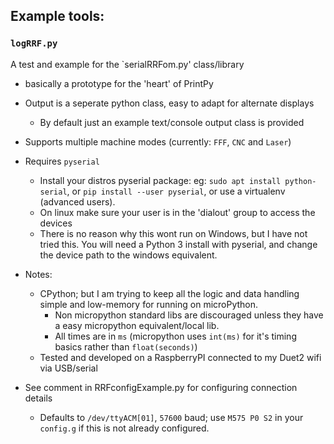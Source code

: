 ## Example tools:

### `logRRF.py`
A test and example for the `serialRRFom.py' class/library
* basically a prototype for the 'heart' of PrintPy
* Output is a seperate python class, easy to adapt for alternate displays
  * By default just an example text/console output class is provided
* Supports multiple machine modes (currently: `FFF`, `CNC` and `Laser`)

* Requires `pyserial`
  * Install your distros pyserial package: eg: `sudo apt install python-serial`, or `pip install --user pyserial`, or use a virtualenv (advanced users).
  * On linux make sure your user is in the 'dialout' group to access the devices
  * There is no reason why this wont run on Windows, but I have not tried this. You will need a Python 3 install with pyserial, and change the device path to the windows equivalent.

* Notes:
  * CPython; but I am trying to keep all the logic and data handling simple and low-memory for running on microPython.
    * Non micropython standard libs are discouraged unless they have a easy micropython equivalent/local lib.
    * All times are in `ms` (micropython uses `int(ms)` for it's timing basics rather than `float(seconds)`)
  * Tested and developed on a RaspberryPI connected to my Duet2 wifi via USB/serial

* See comment in RRFconfigExample.py for configuring connection details
  * Defaults to `/dev/ttyACM[01]`, `57600` baud; use `M575 P0 S2` in your `config.g` if this is not already configured.

